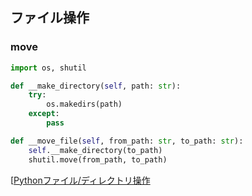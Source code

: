 ## ファイル操作

### move

```python
import os, shutil

def __make_directory(self, path: str):
    try:
        os.makedirs(path)
    except:
        pass

def __move_file(self, from_path: str, to_path: str):
    self.__make_directory(to_path)
    shutil.move(from_path, to_path)
```

[[Pythonファイル/ディレクトリ操作](https://qiita.com/supersaiakujin/items/12451cd2b8315fe7d054)

